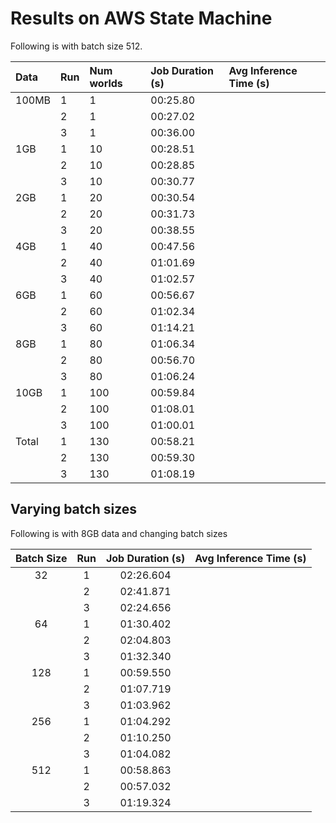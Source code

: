 # Results on AWS State Machine

Following is with batch size 512.

| Data | Run | Num worlds | Job Duration (s) | Avg Inference Time (s) |
|:---|:---|:---|:---|:---|
| 100MB | 1 | 1 | 00:25.80 | |
|  | 2 | 1 | 00:27.02 | |
|  | 3 | 1 | 00:36.00 | |
| 1GB | 1 | 10 | 00:28.51 |  |
|  | 2 | 10 | 00:28.85 | |
|  | 3 | 10 | 00:30.77 | |
| 2GB | 1 | 20 | 00:30.54 | |
|  | 2 | 20 | 00:31.73 | |
|  | 3 | 20 | 00:38.55 | |
| 4GB | 1 | 40 | 00:47.56 |  |
|  | 2 | 40 | 01:01.69 | |
|  | 3 | 40 | 01:02.57 | |
| 6GB | 1 | 60 | 00:56.67 |  |
|  | 2 | 60 | 01:02.34 | |
|  | 3 | 60 | 01:14.21 | |
| 8GB | 1 | 80 | 01:06.34 |  |
|  | 2 | 80 | 00:56.70 | |
|  | 3 | 80 | 01:06.24 | |
| 10GB | 1 | 100 | 00:59.84 | |
|  | 2 | 100 | 01:08.01 | |
|  | 3 | 100 | 01:00.01 | |
| Total | 1 | 130 | 00:58.21 | |
|  | 2 | 130 | 00:59.30 | |
|  | 3 | 130 | 01:08.19 | |

## Varying batch sizes

Following is with 8GB data and changing batch sizes

| Batch Size | Run | Job Duration (s) | Avg Inference Time (s) |
|:---:|:---:|:---:|:---:|
| 32 | 1 | 02:26.604 |  |
|  | 2 | 02:41.871 |  |
|  | 3 | 02:24.656 |  |
| 64 | 1 | 01:30.402 |  |
|  | 2 | 02:04.803 |  |
|  | 3 | 01:32.340 |  |
| 128 | 1 | 00:59.550 |  |
|  | 2 | 01:07.719 |  |
|  | 3 | 01:03.962 |  |
| 256 | 1 | 01:04.292 |  |
|  | 2 | 01:10.250 |  |
|  | 3 | 01:04.082 |  |
| 512 | 1 | 00:58.863 |  |
|  | 2 | 00:57.032 |  |
|  | 3 | 01:19.324 |  |